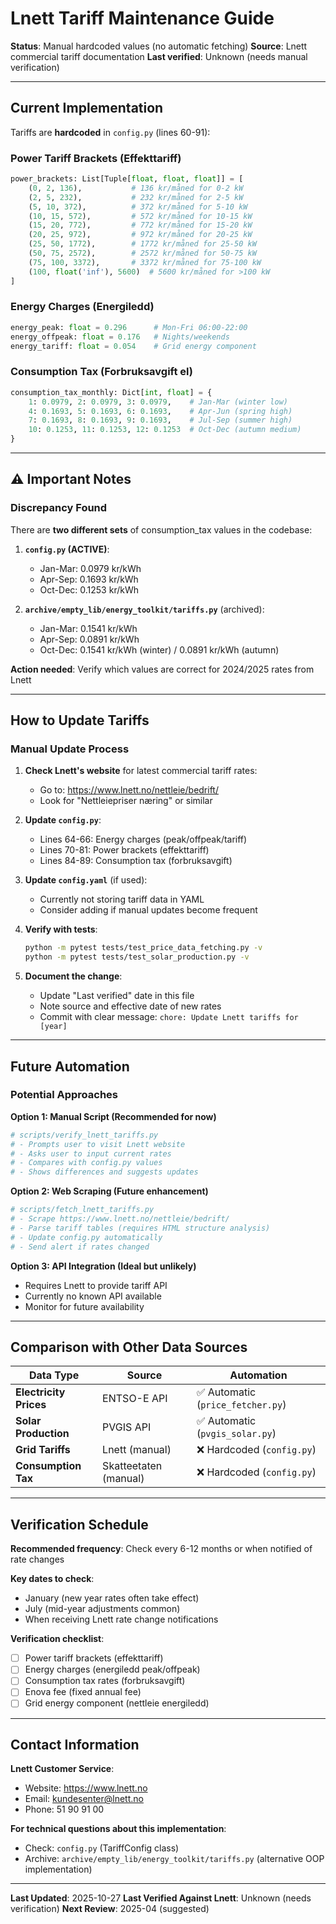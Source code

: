 # Lnett Tariff Maintenance Guide

**Status**: Manual hardcoded values (no automatic fetching)
**Source**: Lnett commercial tariff documentation
**Last verified**: Unknown (needs manual verification)

---

## Current Implementation

Tariffs are **hardcoded** in `config.py` (lines 60-91):

### Power Tariff Brackets (Effekttariff)
```python
power_brackets: List[Tuple[float, float, float]] = [
    (0, 2, 136),           # 136 kr/måned for 0-2 kW
    (2, 5, 232),           # 232 kr/måned for 2-5 kW
    (5, 10, 372),          # 372 kr/måned for 5-10 kW
    (10, 15, 572),         # 572 kr/måned for 10-15 kW
    (15, 20, 772),         # 772 kr/måned for 15-20 kW
    (20, 25, 972),         # 972 kr/måned for 20-25 kW
    (25, 50, 1772),        # 1772 kr/måned for 25-50 kW
    (50, 75, 2572),        # 2572 kr/måned for 50-75 kW
    (75, 100, 3372),       # 3372 kr/måned for 75-100 kW
    (100, float('inf'), 5600)  # 5600 kr/måned for >100 kW
]
```

### Energy Charges (Energiledd)
```python
energy_peak: float = 0.296      # Mon-Fri 06:00-22:00
energy_offpeak: float = 0.176   # Nights/weekends
energy_tariff: float = 0.054    # Grid energy component
```

### Consumption Tax (Forbruksavgift el)
```python
consumption_tax_monthly: Dict[int, float] = {
    1: 0.0979, 2: 0.0979, 3: 0.0979,    # Jan-Mar (winter low)
    4: 0.1693, 5: 0.1693, 6: 0.1693,    # Apr-Jun (spring high)
    7: 0.1693, 8: 0.1693, 9: 0.1693,    # Jul-Sep (summer high)
    10: 0.1253, 11: 0.1253, 12: 0.1253  # Oct-Dec (autumn medium)
}
```

---

## ⚠️ Important Notes

### Discrepancy Found
There are **two different sets** of consumption_tax values in the codebase:

1. **`config.py` (ACTIVE)**:
   - Jan-Mar: 0.0979 kr/kWh
   - Apr-Sep: 0.1693 kr/kWh
   - Oct-Dec: 0.1253 kr/kWh

2. **`archive/empty_lib/energy_toolkit/tariffs.py`** (archived):
   - Jan-Mar: 0.1541 kr/kWh
   - Apr-Sep: 0.0891 kr/kWh
   - Oct-Dec: 0.1541 kr/kWh (winter) / 0.0891 kr/kWh (autumn)

**Action needed**: Verify which values are correct for 2024/2025 rates from Lnett

---

## How to Update Tariffs

### Manual Update Process

1. **Check Lnett's website** for latest commercial tariff rates:
   - Go to: https://www.lnett.no/nettleie/bedrift/
   - Look for "Nettleiepriser næring" or similar

2. **Update `config.py`**:
   - Lines 64-66: Energy charges (peak/offpeak/tariff)
   - Lines 70-81: Power brackets (effekttariff)
   - Lines 84-89: Consumption tax (forbruksavgift)

3. **Update `config.yaml`** (if used):
   - Currently not storing tariff data in YAML
   - Consider adding if manual updates become frequent

4. **Verify with tests**:
   ```bash
   python -m pytest tests/test_price_data_fetching.py -v
   python -m pytest tests/test_solar_production.py -v
   ```

5. **Document the change**:
   - Update "Last verified" date in this file
   - Note source and effective date of new rates
   - Commit with clear message: `chore: Update Lnett tariffs for [year]`

---

## Future Automation

### Potential Approaches

**Option 1: Manual Script (Recommended for now)**
```python
# scripts/verify_lnett_tariffs.py
# - Prompts user to visit Lnett website
# - Asks user to input current rates
# - Compares with config.py values
# - Shows differences and suggests updates
```

**Option 2: Web Scraping (Future enhancement)**
```python
# scripts/fetch_lnett_tariffs.py
# - Scrape https://www.lnett.no/nettleie/bedrift/
# - Parse tariff tables (requires HTML structure analysis)
# - Update config.py automatically
# - Send alert if rates changed
```

**Option 3: API Integration (Ideal but unlikely)**
- Requires Lnett to provide tariff API
- Currently no known API available
- Monitor for future availability

---

## Comparison with Other Data Sources

| Data Type | Source | Automation |
|-----------|--------|------------|
| **Electricity Prices** | ENTSO-E API | ✅ Automatic (`price_fetcher.py`) |
| **Solar Production** | PVGIS API | ✅ Automatic (`pvgis_solar.py`) |
| **Grid Tariffs** | Lnett (manual) | ❌ Hardcoded (`config.py`) |
| **Consumption Tax** | Skatteetaten (manual) | ❌ Hardcoded (`config.py`) |

---

## Verification Schedule

**Recommended frequency**: Check every 6-12 months or when notified of rate changes

**Key dates to check**:
- January (new year rates often take effect)
- July (mid-year adjustments common)
- When receiving Lnett rate change notifications

**Verification checklist**:
- [ ] Power tariff brackets (effekttariff)
- [ ] Energy charges (energiledd peak/offpeak)
- [ ] Consumption tax rates (forbruksavgift)
- [ ] Enova fee (fixed annual fee)
- [ ] Grid energy component (nettleie energiledd)

---

## Contact Information

**Lnett Customer Service**:
- Website: https://www.lnett.no
- Email: kundesenter@lnett.no
- Phone: 51 90 91 00

**For technical questions about this implementation**:
- Check: `config.py` (TariffConfig class)
- Archive: `archive/empty_lib/energy_toolkit/tariffs.py` (alternative OOP implementation)

---

**Last Updated**: 2025-10-27
**Last Verified Against Lnett**: Unknown (needs verification)
**Next Review**: 2025-04 (suggested)
